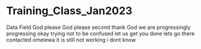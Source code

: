# Training_Class_Jan2023
Data Field
God please
God please second
thank God
we are progressingly progressing
okay
trying not to be confused
let us get you done
lets go there
contacted omelewa
it is still not working
i dont know
